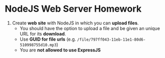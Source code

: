 # NodeJS Web Server Homework

1. Create **web site** with NodeJS in which you can **upload files**.
	* You should have the option to upload a file and be given an unique URL for its **download**.
	* Use **GUID for file urls** (e.g. `/file/797ff043-11eb-11e1-80d6-510998755d10.mp3`)
	* You are **not allowed to use ExpressJS**